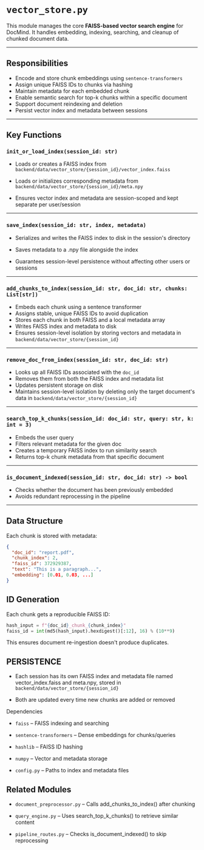 # `vector_store.py`

This module manages the core **FAISS-based vector search engine** for DocMind. It handles embedding, indexing, searching, and cleanup of chunked document data.

---

## Responsibilities

- Encode and store chunk embeddings using `sentence-transformers`
- Assign unique FAISS IDs to chunks via hashing
- Maintain metadata for each embedded chunk
- Enable semantic search for top-k chunks within a specific document
- Support document reindexing and deletion
- Persist vector index and metadata between sessions

---

## Key Functions

### `init_or_load_index(session_id: str)`
- Loads or creates a FAISS index from `backend/data/vector_store/{session_id}/vector_index.faiss`

- Loads or initializes corresponding metadata from `backend/data/vector_store/{session_id}/meta.npy`

- Ensures vector index and metadata are session-scoped and kept separate per user/session

---

### `save_index(session_id: str, index, metadata)`
- Serializes and writes the FAISS index to disk in the session's directory

- Saves metadata to a .npy file alongside the index

- Guarantees session-level persistence without affecting other users or sessions

---

### `add_chunks_to_index(session_id: str, doc_id: str, chunks: List[str])`
- Embeds each chunk using a sentence transformer
- Assigns stable, unique FAISS IDs to avoid duplication
- Stores each chunk in both FAISS and a local metadata array
- Writes FAISS index and metadata to disk
- Ensures session-level isolation by storing vectors and metadata in `backend/data/vector_store/{session_id}`

---

### `remove_doc_from_index(session_id: str, doc_id: str)`
- Looks up all FAISS IDs associated with the `doc_id`
- Removes them from both the FAISS index and metadata list
- Updates persistent storage on disk
- Maintains session-level isolation by deleting only the target document's data in `backend/data/vector_store/{session_id}`
---

### `search_top_k_chunks(session_id: doc_id: str, query: str, k: int = 3)`
- Embeds the user query
- Filters relevant metadata for the given doc
- Creates a temporary FAISS index to run similarity search
- Returns top-k chunk metadata from that specific document

---

### `is_document_indexed(session_id: str, doc_id: str) -> bool`
- Checks whether the document has been previously embedded
- Avoids redundant reprocessing in the pipeline

---

## Data Structure

Each chunk is stored with metadata:

```json
{
  "doc_id": "report.pdf",
  "chunk_index": 2,
  "faiss_id": 372929387,
  "text": "This is a paragraph...",
  "embedding": [0.01, 0.03, ...]
}
```
## ID Generation

Each chunk gets a reproducible FAISS ID:

```python
hash_input = f"{doc_id}_chunk_{chunk_index}"
faiss_id = int(md5(hash_input).hexdigest()[:12], 16) % (10**9)
```
This ensures document re-ingestion doesn't produce duplicates.
## PERSISTENCE
- Each session has its own FAISS index and metadata file named vector_index.faiss and meta.npy, stored in `backend/data/vector_store/{session_id}`

- Both are updated every time new chunks are added or removed

Dependencies
- `faiss` – FAISS indexing and searching

- `sentence-transformers` – Dense embeddings for chunks/queries

- `hashlib` – FAISS ID hashing

- `numpy` – Vector and metadata storage

- `config.py` – Paths to index and metadata files

## Related Modules
- `document_preprocessor.py` – Calls add_chunks_to_index() after chunking

- `query_engine.py` – Uses search_top_k_chunks() to retrieve similar content

- `pipeline_routes.py` – Checks is_document_indexed() to skip reprocessing
